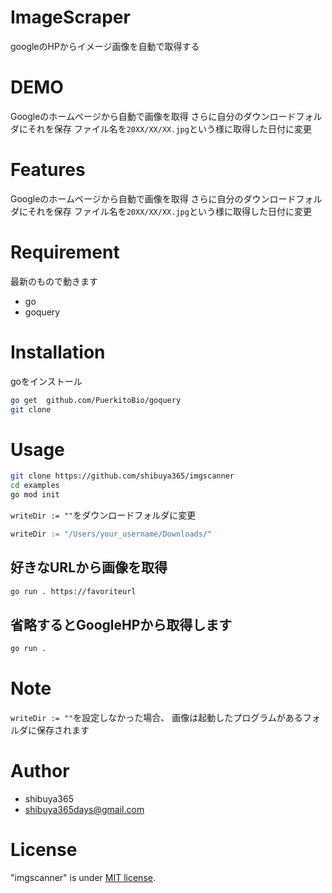 # ImageScraper
googleのHPからイメージ画像を自動で取得する

# DEMO
Googleのホームページから自動で画像を取得
さらに自分のダウンロードフォルダにそれを保存
ファイル名を`20XX/XX/XX.jpg`という様に取得した日付に変更

# Features
Googleのホームページから自動で画像を取得
さらに自分のダウンロードフォルダにそれを保存
ファイル名を`20XX/XX/XX.jpg`という様に取得した日付に変更

# Requirement
最新のもので動きます 
* go
* goquery
 
# Installation
goをインストール
```bash
go get 	github.com/PuerkitoBio/goquery
git clone 
```
 
# Usage
```bash
git clone https://github.com/shibuya365/imgscanner
cd examples
go mod init
```
`writeDir := ""`をダウンロードフォルダに変更
```go
writeDir := "/Users/your_username/Downloads/"
```

## 好きなURLから画像を取得
```bash
go run . https://favoriteurl
```
## 省略するとGoogleHPから取得します
```bash
go run .
```
# Note
`writeDir := ""`を設定しなかった場合、
画像は起動したプログラムがあるフォルダに保存されます
 
# Author
* shibuya365
* shibuya365days@gmail.com
 
# License
 
"imgscanner" is under [MIT license](https://en.wikipedia.org/wiki/MIT_License).
